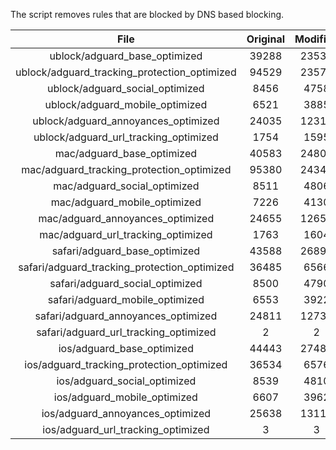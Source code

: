 The script removes rules that are blocked by DNS based blocking.


| File | Original | Modified |
|:----:|:-----:|:-----:|
| ublock/adguard_base_optimized | 39288 | 23539 |
| ublock/adguard_tracking_protection_optimized | 94529 | 23570 |
| ublock/adguard_social_optimized | 8456 | 4758 |
| ublock/adguard_mobile_optimized | 6521 | 3885 |
| ublock/adguard_annoyances_optimized | 24035 | 12317 |
| ublock/adguard_url_tracking_optimized | 1754 | 1595 |
| mac/adguard_base_optimized | 40583 | 24803 |
| mac/adguard_tracking_protection_optimized | 95380 | 24348 |
| mac/adguard_social_optimized | 8511 | 4806 |
| mac/adguard_mobile_optimized | 7226 | 4130 |
| mac/adguard_annoyances_optimized | 24655 | 12651 |
| mac/adguard_url_tracking_optimized | 1763 | 1604 |
| safari/adguard_base_optimized | 43588 | 26898 |
| safari/adguard_tracking_protection_optimized | 36485 | 6566 |
| safari/adguard_social_optimized | 8500 | 4790 |
| safari/adguard_mobile_optimized | 6553 | 3922 |
| safari/adguard_annoyances_optimized | 24811 | 12731 |
| safari/adguard_url_tracking_optimized | 2 | 2 |
| ios/adguard_base_optimized | 44443 | 27487 |
| ios/adguard_tracking_protection_optimized | 36534 | 6576 |
| ios/adguard_social_optimized | 8539 | 4810 |
| ios/adguard_mobile_optimized | 6607 | 3962 |
| ios/adguard_annoyances_optimized | 25638 | 13113 |
| ios/adguard_url_tracking_optimized | 3 | 3 |